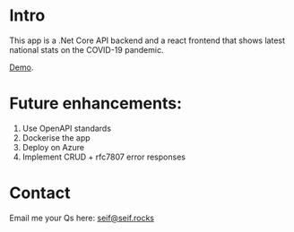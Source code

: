 # Intro
This app is a .Net Core API backend and a react frontend that shows latest national stats on the COVID-19 pandemic.

[Demo](https://drive.google.com/file/d/1z3JjNCqfbf58i4Ka3hhsBHARWUyiJs2l/view?usp=sharing).

# Future enhancements:

1. Use OpenAPI standards
2. Dockerise the app
3. Deploy on Azure
4. Implement CRUD + rfc7807 error responses


# Contact
Email me your Qs here: [seif@seif.rocks](mailto:seif@seif.rocks)
